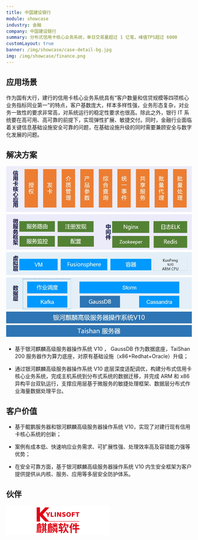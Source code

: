 ```yaml
---
title: 中国建设银行
module: showcase
industry: 金融
company: 中国建设银行
summary: 分布式信用卡核心业务系统，单日交易量超过 1 亿笔，峰值TPS超过 6000
customLayout: true
banner: /img/showcase/case-detail-bg.jpg
img: /img/showcase/finance.png
---
```


<div class="markdown">

## 应用场景

作为国有大行，建行的信用卡核心业务系统具有“客户数量和信贷规模等四项核心业务指标同业第一”的特点，客户基数庞大，样本多样性强，业务形态复杂，对业务一致性的要求非常高，对系统运行的稳定性要求也很高。除此之外，银行 IT 系统要在高可用、高可靠的前提下，实现弹性扩展、敏捷交付。同时，金融行业面临着关键信息基础设施安全可靠的问题，在基础设施升级的同时需要兼顾安全与数字化发展的问题。

## 解决方案

<div align="center" class="case-img"><img src="./f1.jpg"/></div>

- 基于银河麒麟高级服务器操作系统 V10 ， GaussDB 作为数据底座，TaiShan 200 服务器作为算力底座，对原有基础设施（x86+Redhat+Oracle）升级；

- 通过银河麒麟高级服务器操作系统 V10 底层深度适配调优，构建分布式信用卡核心业务系统，完成主机系统到分布式系统的数据迁移，并完成 ARM 和 x86 异构平台双轨运行，支撑应用层基于微服务的敏捷处理框架、数据层分布式作业海量数据处理平台。

## 客户价值

- 基于鲲鹏服务器和银河麒麟高级服务器操作系统 V10，实现了对建行现有信用卡核心系统的创新；

- 案例有成本低、快速响应业务需求、可扩展性强、处理效率高及容错能力强等优势；

- 在安全可靠方面，基于银河麒麟高级服务器操作系统 V10 内生安全框架为客户提供提供从内核、服务、应用等多层安全防护体系。

## 伙伴

<div ><img src="./qiling.png"/></div>

</div>
